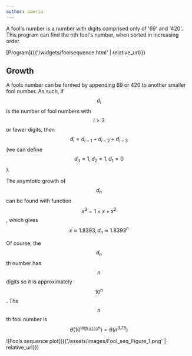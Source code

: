 ```yaml
---
author: aaeria
---
```


A fool's number is a number with digits comprised only of '69' and '420'. This program can find the nth fool's number, when sorted in increasing order.

[Program]({{'/widgets/foolsequence.html' | relative_url}})

## Growth

A fools number can be formed by appending 69 or 420 to another smaller fool number. 
As such, if $$d_i$$ is the number of fool numbers with $$i>3$$ or fewer digits, then $$d_i=d_{i-1}+d_{i-2}+d_{i-3}$$ (we can define $$d_3=1,d_2=1,d_1=0$$).

The asymtotic growth of $$d_n$$ can be found with function $$x^3=1+x+x^2$$, which gives $$x≈1.8393, d_n≈1.8393^n$$

Of course, the $$d_n$$th number has $$n$$ digits so it is approximately $$10^n$$. The $$n$$th fool number is $$\theta(10^{\log_{1.8393}n })=\theta(n^{3.78})$$

![Fools sequence plot]({{'/assets/images/Fool_seq_Figure_1.png' | relative_url}})